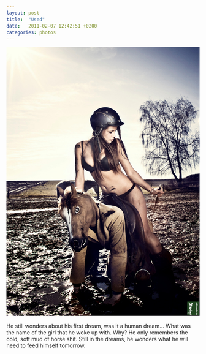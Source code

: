 ```yaml
---
layout: post
title:  "Used"
date:   2011-02-07 12:42:51 +0200
categories: photos
---
```

![Knaldemand is being ridden around by a mode on her underwear in a muddy field during winter.](/photos/used.jpg)

He still wonders about his first dream, was it a human dream… What was the name of the girl that he woke up with. Why? He only remembers the cold, soft mud of horse shit. Still in the dreams, he wonders what he will need to feed himself tomorrow.

